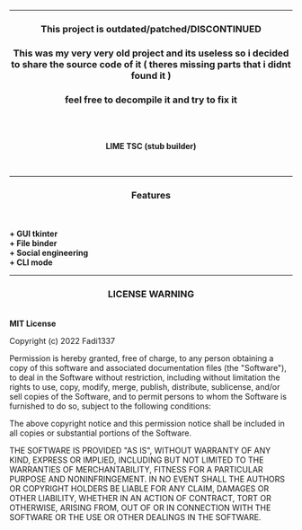 
----
### <p align="center">This project is outdated/patched/DISCONTINUED</p>
### <p align="center">This was my very very old project and its useless so i decided to share the source code of it ( theres missing parts that i didnt found it )</p>
### <p align="center">feel free to decompile it and try to fix it</p>
<br><br>
<p align="center">
<strong> LIME TSC (stub builder)
</strong>
</p>
<br>

-----
### <p align="center"> Features </p>

<br><br>
<strong>+ GUI tkinter</strong>
<br>
<strong>+ File binder</strong>
<br>
<strong>+ Social engineering</strong>
<br>
<strong>+ CLI mode</strong>

----
### <p align='center'>LICENSE WARNING</p>
<br>
<strong>MIT License </strong>

Copyright (c) 2022 Fadi1337

Permission is hereby granted, free of charge, to any person obtaining a copy
of this software and associated documentation files (the "Software"), to deal
in the Software without restriction, including without limitation the rights
to use, copy, modify, merge, publish, distribute, sublicense, and/or sell
copies of the Software, and to permit persons to whom the Software is
furnished to do so, subject to the following conditions:

The above copyright notice and this permission notice shall be included in all
copies or substantial portions of the Software.

THE SOFTWARE IS PROVIDED "AS IS", WITHOUT WARRANTY OF ANY KIND, EXPRESS OR
IMPLIED, INCLUDING BUT NOT LIMITED TO THE WARRANTIES OF MERCHANTABILITY,
FITNESS FOR A PARTICULAR PURPOSE AND NONINFRINGEMENT. IN NO EVENT SHALL THE
AUTHORS OR COPYRIGHT HOLDERS BE LIABLE FOR ANY CLAIM, DAMAGES OR OTHER
LIABILITY, WHETHER IN AN ACTION OF CONTRACT, TORT OR OTHERWISE, ARISING FROM,
OUT OF OR IN CONNECTION WITH THE SOFTWARE OR THE USE OR OTHER DEALINGS IN THE
SOFTWARE.